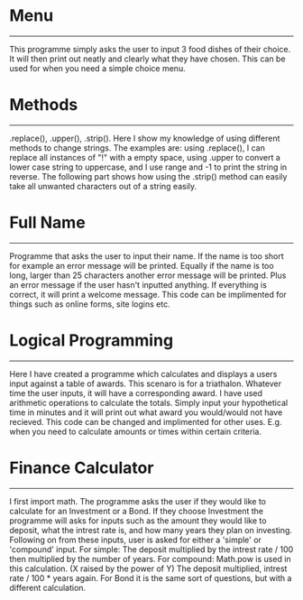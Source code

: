 # Menu
***
This programme simply asks the user to input 3 food dishes of their choice. It will then print out neatly and clearly what they have chosen. This can be used for when you need a simple choice menu.

# Methods
***
.replace(), .upper(), .strip().
Here I show my knowledge of using different methods to change strings. The examples are: using .replace(), I can replace all instances of "!" with a empty space, using .upper to convert a lower case string to uppercase, and I use range and -1 to print the string in reverse. The following part shows how using the .strip() method can easily take all unwanted characters out of a string easily.

# Full Name
***
Programme that asks the user to input their name. If the name is too short for example an error message will be printed. Equally if the name is too long, larger than 25 characters another error message will be printed. Plus an error message if the user hasn't inputted anything. If everything is correct, it will print a welcome message. This code can be implimented for things such as online forms, site logins etc.

# Logical Programming
***
Here I have created a programme which calculates and displays a users input against a table of awards. This scenaro is for a triathalon. Whatever time the user inputs, it will have a corresponding award. I have used arithmetic operations to calculate the totals. Simply input your hypothetical time in minutes and it will print out what award you would/would not have recieved. This code can be changed and implimented for other uses. E.g. when you need to calculate amounts or times within certain criteria.

# Finance Calculator
***
I first import math. The programme asks the user if they would like to calculate for an Investment or a Bond. If they choose Investment the programme will asks for inputs such as the amount they would like to deposit, what the intrest rate is, and how many years they plan on investing. Following on from these inputs, user is asked for either a 'simple' or 'compound' input. For simple: The deposit multiplied by the intrest rate / 100 then multiplied by the number of years. For compound: Math.pow is used in this calculation. (X raised by the power of Y) The deposit multiplied, intrest rate / 100 * years again. For Bond it is the same sort of questions, but with a different calculation.
